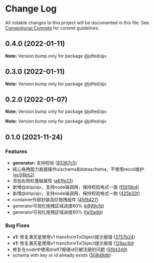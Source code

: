 # Change Log

All notable changes to this project will be documented in this file.
See [Conventional Commits](https://conventionalcommits.org) for commit guidelines.

## 0.4.0 (2022-01-11)

**Note:** Version bump only for package @jdfed/ajv





## 0.3.0 (2022-01-11)

**Note:** Version bump only for package @jdfed/ajv





## 0.2.0 (2022-01-07)

**Note:** Version bump only for package @jdfed/ajv







**Note:** Version bump only for package @jdfed/ajv





## 0.1.0 (2021-11-24)


### Features

* **generator:** 支持校验 ([93367c5](https://github.com/jdfed/drip-form/commit/93367c5d965007638b51653459f1faeff9d637c5))
* 核心拖拽能力直接操作uischema和dataschema，不使用recoil维护 ([ec08bb2](https://github.com/jdfed/drip-form/commit/ec08bb22da89084b19d1e621c7a241c169abdb04))
* 添加右侧栏基础属性 ([a61fe23](https://github.com/jdfed/drip-form/commit/a61fe23a3b3a2b02ce5f46d6448a374cbabab723))
* 新增@drip/ajv，支持node端调用，保持校验格式一致 ([f5919b4](https://github.com/jdfed/drip-form/commit/f5919b47dfa55d39b4b31176b7cf788f9e63c523))
* 新增@drip/ajv，支持node端调用，保持校验格式一致 ([425b33f](https://github.com/jdfed/drip-form/commit/425b33f517460728919806e3da60fd0f5045ae14))
* container外部封装高阶拖拽组件 ([45f8427](https://github.com/jdfed/drip-form/commit/45f842764601aaa44b267a39f3530827be11c0a3))
* generator可视化拖拽区域进度80% ([b999cfd](https://github.com/jdfed/drip-form/commit/b999cfde748d98ee6cac457636893a7a7f74ee02))
* generator可视化拖拽区域进度80% ([fa10a9d](https://github.com/jdfed/drip-form/commit/fa10a9dfc050b56b2e30b4169e3715912c7df0fa))


### Bug Fixes

* **v1:** 修复满天星使用v1 transformToObject提示报错 ([3757b24](https://github.com/jdfed/drip-form/commit/3757b24d7214498777f89922a34ae6417e65877b))
* **v1:** 修复满天星使用v1 transformToObject提示报错 ([128ac9d](https://github.com/jdfed/drip-form/commit/128ac9d2078498bed152dfc6b9ff6e9b839670ba))
* 修复在node中使用draft7报错id已被注册的问题 ([5f94349](https://github.com/jdfed/drip-form/commit/5f94349d0d1e528c3d583895f19369a9810d75df))
* schema with key or id  already exists ([508d9db](https://github.com/jdfed/drip-form/commit/508d9db0a558ac82b8211be56bb0cd3d78a3f6d6))
